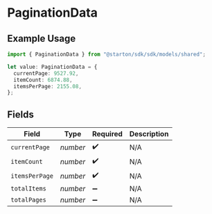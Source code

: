 # PaginationData

## Example Usage

```typescript
import { PaginationData } from "@starton/sdk/sdk/models/shared";

let value: PaginationData = {
  currentPage: 9527.92,
  itemCount: 6874.88,
  itemsPerPage: 2155.08,
};
```

## Fields

| Field              | Type               | Required           | Description        |
| ------------------ | ------------------ | ------------------ | ------------------ |
| `currentPage`      | *number*           | :heavy_check_mark: | N/A                |
| `itemCount`        | *number*           | :heavy_check_mark: | N/A                |
| `itemsPerPage`     | *number*           | :heavy_check_mark: | N/A                |
| `totalItems`       | *number*           | :heavy_minus_sign: | N/A                |
| `totalPages`       | *number*           | :heavy_minus_sign: | N/A                |